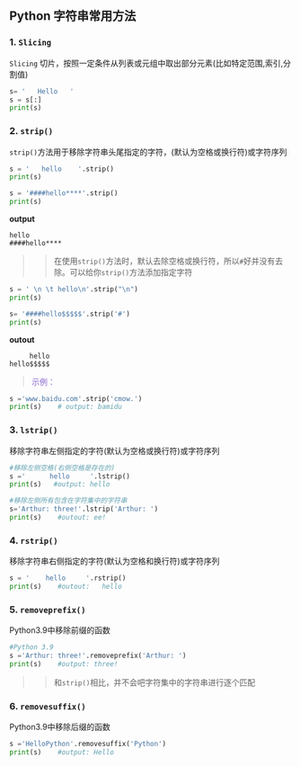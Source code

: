 ## Python 字符串常用方法

### 1. `Slicing`
`Slicing` 切片，按照一定条件从列表或元组中取出部分元素(比如特定范围,索引,分割值)
```python
s= '   Hello   '
s = s[:]
print(s)
```

### 2. `strip()`
`strip()`方法用于移除字符串头尾指定的字符，(默认为空格或换行符)或字符序列
```python
s = '   hello    '.strip()
print(s)

s = '####hello****'.strip()
print(s)
```
**output**
```plantuml
hello
####hello****
```
>> 在使用`strip()`方法时，默认去除空格或换行符，所以`#`好并没有去除。可以给你`strip()`方法添加指定字符
```python
s = ' \n \t hello\n'.strip("\n")
print(s)

s= '####hello$$$$$'.strip('#')
print(s)
```
**outout**
```plantuml
 	 hello
hello$$$$$
```
> <span style="color: #8968CD">示例：</span>
```python
s ='www.baidu.com'.strip('cmow.')
print(s)    # output: bamidu
```

### 3. `lstrip()`
移除字符串左侧指定的字符(默认为空格或换行符)或字符序列
```python
#移除左侧空格(右侧空格是存在的)
s ='      hello     '.lstrip()
print(s)   #output: hello

#移除左侧所有包含在字符集中的字符串
s='Arthur: three!'.lstrip('Arthur: ')
print(s)    #outout: ee!
```
### 4. `rstrip()`
移除字符串右侧指定的字符(默认为空格和换行符)或字符序列
```python
s = '    hello     '.rstrip()
print(s)    #outout:   hello  
```
### 5.  `removeprefix()`
Python3.9中移除前缀的函数
```python
#Python 3.9
s ='Arthur: three!'.removeprefix('Arthur: ')
print(s)    #output: three!
```
>> 和`strip()`相比，并不会吧字符集中的字符串进行逐个匹配
### 6. `removesuffix()`
Python3.9中移除后缀的函数
```python
s ='HelloPython'.removesuffix('Python')
print(s)    #output: Hello
```
